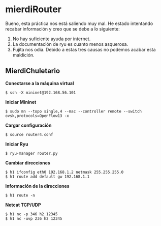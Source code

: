 # mierdiRouter
Bueno, esta práctica nos está saliendo muy mal. He estado intentando recabar información y creo que se debe a lo siguiente:
1. No hay suficiente ayuda por internet.
2. La documentación de ryu es cuanto menos asquerosa.
3. Fujita nos odia.
Debido a estas tres causas no podemos acabar esta maldición.

## MierdiChuletario

**Conectarse a la máquina virtual**

    $ ssh -X mininet@192.168.56.101

**Iniciar Mininet**

    $ sudo mn --topo single,4 --mac --controller remote --switch ovsk,protocols=OpenFlow13 -x

**Cargar configuración**

    $ source router4.conf   
    
**Iniciar Ryu**

    $ ryu-manager router.py    
    
**Cambiar direcciones**

    $ h1 ifconfig eth0 192.168.1.2 netmask 255.255.255.0
    $ h1 route add default gw 192.168.1.1 
    
**Información de la direcciones**

    $ h1 route -n
    
**Netcat TCP/UDP**

    $ h1 nc -p 346 h2 12345
    $ h1 nc -uvp 236 h2 12345
    